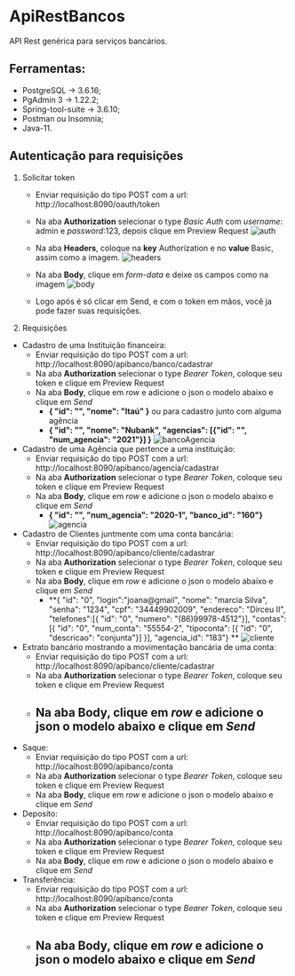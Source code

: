 # ApiRestBancos
API Rest genérica para serviços bancários.
## Ferramentas: 
- PostgreSQL -> 3.6.16; 
- PgAdmin 3 -> 1.22.2;
- Spring-tool-suite -> 3.6.10; 
- Postman ou Insomnia; 
- Java-11.
## Autenticação para requisições
1. Solicitar token
   - Enviar requisição do tipo POST com a url: http://localhost:8090/oauth/token
   - Na aba **Authorization** selecionar o type *Basic Auth* com *username*: admin e *password*:123, depois clique em Preview Request
   ![auth](https://user-images.githubusercontent.com/28812898/76329900-e9494e00-62cb-11ea-9efe-43680c92ec3d.png)
   - Na aba **Headers**, coloque na **key** Authorization e no **value** Basic, assim como a imagem.
     ![headers](https://user-images.githubusercontent.com/28812898/76329554-7b9d2200-62cb-11ea-91b5-7f7bf602e1f9.png)

   - Na aba **Body**, clique em *form-data* e deixe os campos como na imagem 
   ![body](https://user-images.githubusercontent.com/28812898/76329569-81930300-62cb-11ea-903e-0b31e5207175.png)
   
   - Logo após é só clicar em Send, e com o token em mãos, você ja pode fazer suas requisições.
2. Requisições
- Cadastro de uma Instituição financeira:
   - Enviar requisição do tipo POST com a url: http://localhost:8090/apibanco/banco/cadastrar
   - Na aba **Authorization** selecionar o type *Bearer Token*, coloque seu token e clique em Preview Request
   - Na aba **Body**, clique em *row* e adicione o json o modelo abaixo e clique em *Send*
      - **{ "id": "", "nome": "Itaú" }** ou para cadastro junto com alguma agência
      - **{ "id": "", "nome": "Nubank", "agencias": [{"id": "", "num_agencia": "2021"}] }**
      ![bancoAgencia](https://user-images.githubusercontent.com/28812898/76332899-aa1cfc00-62cf-11ea-9055-974994474917.png)
- Cadastro de uma Agência que pertence a uma instituição:
   - Enviar requisição do tipo POST com a url: http://localhost:8090/apibanco/agencia/cadastrar
   - Na aba **Authorization** selecionar o type *Bearer Token*, coloque seu token e clique em Preview Request
   - Na aba **Body**, clique em *row* e adicione o json o modelo abaixo e clique em *Send*
      - **{ "id": "", "num_agencia": "2020-1", "banco_id": "160"}**
      ![agencia](https://user-images.githubusercontent.com/28812898/76337341-fbc88500-62d5-11ea-93ce-330c8f6c47a0.png)
- Cadastro de Clientes juntmente com uma conta bancária:
   - Enviar requisição do tipo POST com a url: http://localhost:8090/apibanco/cliente/cadastrar
   - Na aba **Authorization** selecionar o type *Bearer Token*, coloque seu token e clique em Preview Request
   - Na aba **Body**, clique em *row* e adicione o json o modelo abaixo e clique em *Send*
      - **{	"id": "0", "login":"joana@gmail", "nome": "marcia Silva", "senha": "1234", "cpf": "34449902009",
	         "endereco": "Dirceu II", "telefones":[{ "id": "0", "numero": "(86)99978-4512"}],
	         "contas":[{  "id": "0", "num_conta": "55554-2", "tipoconta": [{ "id": "0", "descricao": "conjunta"}]
			     }], "agencia_id": "183"} **
      ![cliente](https://user-images.githubusercontent.com/28812898/76359400-e9f8d900-62f9-11ea-8317-6e5ab5a2325c.png)
- Extrato bancário mostrando a movimentação bancária de uma conta:
   - Enviar requisição do tipo POST com a url: http://localhost:8090/apibanco/cliente/cadastrar
   - Na aba **Authorization** selecionar o type *Bearer Token*, coloque seu token e clique em Preview Request
   - Na aba **Body**, clique em *row* e adicione o json o modelo abaixo e clique em *Send*
      -
- Saque:
   - Enviar requisição do tipo POST com a url: http://localhost:8090/apibanco/conta
   - Na aba **Authorization** selecionar o type *Bearer Token*, coloque seu token e clique em Preview Request
   - Na aba **Body**, clique em *row* e adicione o json o modelo abaixo e clique em *Send*
- Deposito:
   - Enviar requisição do tipo POST com a url: http://localhost:8090/apibanco/conta
   - Na aba **Authorization** selecionar o type *Bearer Token*, coloque seu token e clique em Preview Request
   - Na aba **Body**, clique em *row* e adicione o json o modelo abaixo e clique em *Send*
- Transferência:
   - Enviar requisição do tipo POST com a url: http://localhost:8090/apibanco/conta
   - Na aba **Authorization** selecionar o type *Bearer Token*, coloque seu token e clique em Preview Request
   - Na aba **Body**, clique em *row* e adicione o json o modelo abaixo e clique em *Send*
      --

